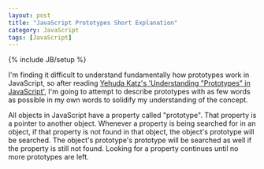 ```yaml
---
layout: post
title: "JavaScript Prototypes Short Explanation"
category: JavaScript 
tags: [JavaScript]
---
```

{% include JB/setup %}

I'm finding it difficult to understand fundamentally how prototypes work in JavaScript,
so after reading [Yehuda Katz's 'Understanding "Prototypes" in JavaScript'](http://yehudakatz.com/2011/08/12/understanding-prototypes-in-javascript/),
I'm going to attempt to describe prototypes with as few words as possible in my own words
to solidify my understanding of the concept.

All objects in JavaScript have a property called "prototype". That property is a pointer to
another object. Whenever a property is being searched for in an object, if that property is not
found in that object, the object's prototype will be searched. The object's prototype's prototype
will be searched as well if the property is still not found. Looking for a property continues
until no more prototypes are left.